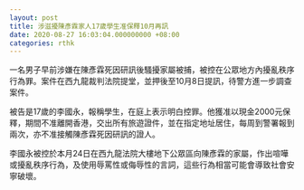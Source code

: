 ```yaml
---
layout: post
title: 涉滋擾陳彥霖家人17歲學生准保釋10月再訊
date: 2020-08-27 16:03:04.000000000 +08:00
categories: rthk
---
```


一名男子早前涉嫌在陳彥霖死因研訊後騷擾家屬被捕，被控在公眾地方內擾亂秩序行為罪。案件在西九龍裁判法院提堂，並押後至10月8日提訊，待警方進一步調查案件。

被告是17歲的李國永，報稱學生，在庭上表示明白控罪。他獲准以現金2000元保釋，期間不准離開香港，交出所有旅遊證件，並在指定地址居住，每周到警署報到兩次，亦不准接觸陳彥霖死因研訊的證人。

李國永被控於本月24日在西九龍法院大樓地下公眾區向陳彥霖的家屬，作出喧嘩或擾亂秩序行為，及使用辱罵性或侮辱性的言詞，這些行為相當可能會導致社會安寧破壞。
